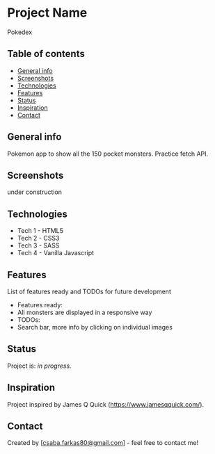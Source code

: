 # Project Name
Pokedex

## Table of contents
* [General info](#general-info)
* [Screenshots](#screenshots)
* [Technologies](#technologies)
* [Features](#features)
* [Status](#status)
* [Inspiration](#inspiration)
* [Contact](#contact)

## General info
Pokemon app to show all the 150 pocket monsters. Practice fetch API.

## Screenshots
under construction

## Technologies
* Tech 1 - HTML5
* Tech 2 - CSS3
* Tech 3 - SASS
* Tech 4 - Vanilla Javascript

## Features
List of features ready and TODOs for future development
* Features ready:
* All monsters are displayed in a responsive way
* TODOs:
* Search bar, more info by clicking on individual images

## Status
Project is: _in progress_.

## Inspiration
Project inspired by James Q Quick (https://www.jamesqquick.com/).

## Contact
Created by [csaba.farkas80@gmail.com] - feel free to contact me!
